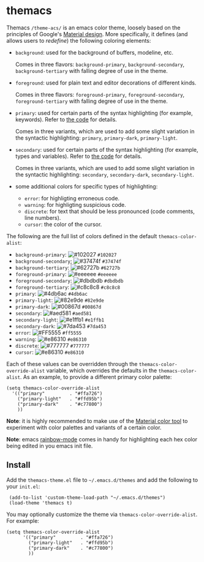 # themacs

Themacs `/theme-acs/` is an emacs color theme, loosely based on the principles
of Google's [Material
design](https://material.io/design/color/the-color-system.html#color-theme-creation). More
specifically, it defines (and allows users to _redefine_) the following coloring
elements:

- `background`: used for the background of buffers, modeline, etc.

  Comes in three flavors: `background-primary`, `background-secondary`,
  `background-tertiary` with falling degree of use in the theme.

- `foreground`: used for plain text and editor decorations of different kinds.

  Comes in three flavors: `foreground-primary`, `foreground-secondary`,
  `foreground-tertiary` with falling degree of use in the theme.

- `primary`: used for certain parts of the syntax highlighting (for example,
  keywords). Refer to [the code](themacs-theme.el) for details.

  Comes in three variants, which are used to add some slight variation in the
  syntactic highlighting: `primary`, `primary-dark`, `primary-light`.

- `secondary`: used for certain parts of the syntax highlighting (for example,
  types and variables). Refer to [the code](themacs-theme.el) for details.

  Comes in three variants, which are used to add some slight variation in the
  syntactic highlighting: `secondary`, `secondary-dark`, `secondary-light`.

- some additional colors for specific types of highlighting:

    - `error`: for highligting erroneous code.
    - `warning`: for highligting suspicious code.
    - `discrete`: for text that should be less pronounced (code comments, line
      numbers).
    - `cursor`: the color of the cursor.

The following are the full list of colors defined in the default
`themacs-color-alist`:

 - `background-primary`:
   ![#102027](https://placehold.it/15/102027/000000?text=+) `#102027`
 - `background-secondary`;
   ![#37474f](https://placehold.it/15/37474f/000000?text=+) `#37474f`
 - `background-tertiary`:
   ![#62727b](https://placehold.it/15/62727b/000000?text=+) `#62727b`
 - `foreground-primary`:
   ![#eeeeee](https://placehold.it/15/eeeeee/000000?text=+) `#eeeeee`
 - `foreground-secondary`:
   ![#dbdbdb](https://placehold.it/15/dbdbdb/000000?text=+) `#dbdbdb`
 - `foreground-tertiary`:
   ![#c8c8c8](https://placehold.it/15/c8c8c8/000000?text=+) `#c8c8c8`
 - `primary`:
   ![#4db6ac](https://placehold.it/15/4db6ac/000000?text=+) `#4db6ac`
 - `primary-light`:
   ![#82e9de](https://placehold.it/15/82e9de/000000?text=+) `#82e9de`
 - `primary-dark`:
   ![#00867d](https://placehold.it/15/00867d/000000?text=+) `#00867d`
 - `secondary`:
   ![#aed581](https://placehold.it/15/aed581/000000?text=+) `#aed581`
 - `secondary-light`:
   ![#e1ffb1](https://placehold.it/15/e1ffb1/000000?text=+) `#e1ffb1`
 - `secondary-dark`:
   ![#7da453](https://placehold.it/15/7da453/000000?text=+) `#7da453`
 - `error`:
   ![#FF5555](https://placehold.it/15/FF5555/000000?text=+) `#ff5555`
 - `warning`:
   ![#e86310](https://placehold.it/15/e86310/000000?text=+) `#e86310`
 - `discrete`:
   ![#777777](https://placehold.it/15/777777/000000?text=+) `#777777`
 - `cursor`:
   ![#e86310](https://placehold.it/15/e86310/000000?text=+) `#e86310`

Each of these values can be overridden through the
`themacs-color-override-alist` variable, which overrides the defaults in the
`themacs-color-alist`. As an example, to provide a different primary color
palette:

    (setq themacs-color-override-alist
      '(("primary"         . "#ffa726")
        ("primary-light"   . "#ffd95b")
        ("primary-dark"    . "#c77800")
        ))

**Note**: it is highly recommended to make use of the [Material color
tool](https://material.io/tools/color) to experiment with color palettes and
variants of a certain color.

**Note**: emacs [rainbow-mode](https://elpa.gnu.org/packages/rainbow-mode.html)
comes in handy for highlighting each hex color being edited in you emacs init
file.


## Install

Add the `themacs-theme.el` file to `~/.emacs.d/themes` and add the following to
your `init.el`:

     (add-to-list 'custom-theme-load-path "~/.emacs.d/themes")
     (load-theme 'themacs t)

You may optionally customize the theme via `themacs-color-override-alist`. For
example:

    (setq themacs-color-override-alist
          '(("primary"         . "#ffa726")
            ("primary-light"   . "#ffd95b")
            ("primary-dark"    . "#c77800")
            ))
